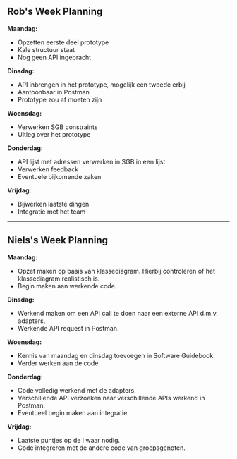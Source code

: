 ## Rob's Week Planning

**Maandag:**
- Opzetten eerste deel prototype
- Kale structuur staat
- Nog geen API ingebracht

**Dinsdag:**
- API inbrengen in het prototype, mogelijk een tweede erbij
- Aantoonbaar in Postman
- Prototype zou af moeten zijn

**Woensdag:**
- Verwerken SGB constraints
- Uitleg over het prototype

**Donderdag:**
- API lijst met adressen verwerken in SGB in een lijst
- Verwerken feedback
- Eventuele bijkomende zaken

**Vrijdag:**
- Bijwerken laatste dingen
- Integratie met het team

---

## Niels's Week Planning

**Maandag:**

- Opzet maken op basis van klassediagram. Hierbij controleren of het klassediagram realistisch is.
- Begin maken aan werkende code.

**Dinsdag:**

- Werkend maken om een API call te doen naar een externe API d.m.v. adapters.
- Werkende API request in Postman.

**Woensdag:**

- Kennis van maandag en dinsdag toevoegen in Software Guidebook.
- Verder werken aan de code.

**Donderdag:**

- Code volledig werkend met de adapters.
- Verschillende API verzoeken naar verschillende APIs werkend in Postman.
- Eventueel begin maken aan integratie.

**Vrijdag:**

- Laatste puntjes op de i waar nodig.
- Code integreren met de andere code van groepsgenoten.
